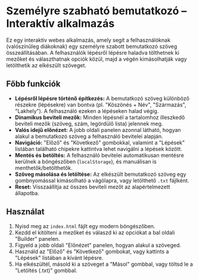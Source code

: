 # Személyre szabható bemutatkozó – Interaktív alkalmazás

Ez egy interaktív webes alkalmazás, amely segít a felhasználóknak (valószínűleg diákoknak) egy személyre szabott bemutatkozó szöveg összeállításában. A felhasználók lépésről lépésre haladva tölthetnek ki mezőket és választhatnak opciók közül, majd a végén kimásolhatják vagy letölthetik az elkészült szöveget.

## Főbb funkciók

*   **Lépésről lépésre történő építkezés:** A bemutatkozó szöveg különböző részekre (lépésekre) van bontva (pl. "Köszönés + Név", "Származás", "Lakhely"). A felhasználó ezeken a lépéseken halad végig.
*   **Dinamikus beviteli mezők:** Minden lépésnél a tartalomhoz illeszkedő beviteli mezők (szöveg, szám, legördülő lista) jelennek meg.
*   **Valós idejű előnézet:** A jobb oldali panelen azonnal látható, hogyan alakul a bemutatkozó szöveg a felhasználó bevitelei alapján.
*   **Navigáció:** "Előző" és "Következő" gombokkal, valamint a "Lépések" listában található chipekre kattintva lehet navigálni a lépések között.
*   **Mentés és betöltés:** A felhasználó bevitelei automatikusan mentésre kerülnek a böngészőben (`localStorage`), és manuálisan is menthetők/betölthetők.
*   **Szöveg másolása és letöltése:** Az elkészült bemutatkozó szöveg egy gombnyomással kimásolható a vágólapra, vagy letölthető `.txt` fájlként.
*   **Reset:** Visszaállítja az összes beviteli mezőt az alapértelmezett állapotba.

## Használat

1.  Nyisd meg az `index.html` fájlt egy modern böngészőben.
2.  Kezdd el kitölteni a mezőket és válaszd ki az opciókat a bal oldali "Builder" panelen.
3.  Figyeld a jobb oldali "Előnézet" panelen, hogyan alakul a szöveged.
4.  Használd az "Előző" és "Következő" gombokat, vagy kattints a "Lépések" listában a kívánt lépésre.
5.  Ha elkészültél, másold ki a szöveget a "Másol" gombbal, vagy töltsd le a "Letöltés (.txt)" gombbal.
